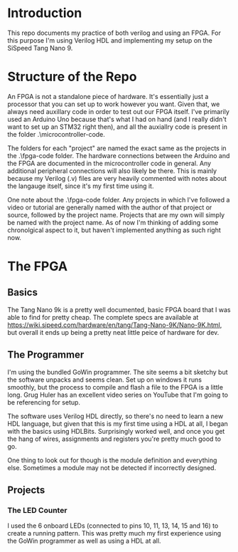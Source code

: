 # Introduction
This repo documents my practice of both verilog and using an FPGA. For this purpose I'm using Verilog HDL and implementing my setup on the SiSpeed Tang Nano 9.

# Structure of the Repo
An FPGA is not a standalone piece of hardware. It's essentially just a processor that you can set up to work however you want. Given that, we always need auxillary code in order to test out our FPGA itself. I've primarily used an Arduino Uno because that's what I had on hand (and I really didn't want to set up an STM32 right then), and all the auxiallry code is present in the folder .\microcontroller-code.

The folders for each "project" are named the exact same as the projects in the .\fpga-code folder. The hardware connections between the Arduino and the FPGA are documented in the microcontroller code in general. Any additional peripheral connections will also likely be there. This is mainly because my Verilog (.v) files are very heavily commented with notes about the langauge itself, since it's my first time using it.  

One note about the .\fpga-code folder. Any projects in which I've followed a video or tutorial are generally named with the author of that project or source, followed by the project name. Projects that are my own will simply be named with the project name. As of now I'm thinking of adding some chronolgical aspect to it, but haven't implemented anything as such right now.

# The FPGA
## Basics
The Tang Nano 9k is a pretty well documented, basic FPGA board that I was able to find for pretty cheap. The complete specs are available at https://wiki.sipeed.com/hardware/en/tang/Tang-Nano-9K/Nano-9K.html, but overall it ends up being a pretty neat little peice of hardware for dev.

## The Programmer
I'm using the bundled GoWin programmer. The site seems a bit sketchy but the software unpacks and seems clean. Set up on windows it runs smoothly, but the process to compile and flash a file to the FPGA is a little long. Grug Huler has an excellent video series on YouTube that I'm going to be referencing for setup.

The software uses Verilog HDL directly, so there's no need to learn a new HDL language, but given that this is my first time using a HDL at all, I began with the basics using HDLBits. Surprisingly worked well, and once you get the hang of wires, assignments and registers you're pretty much good to go.

One thing to look out for though is the module definition and everything else. Sometimes a module may not be detected if incorrectly designed. 

## Projects
### The LED Counter
I used the 6 onboard LEDs (connected to pins 10, 11, 13, 14, 15 and 16) to create a running pattern. This was pretty much my first experience using the GoWin programmer as well as using a HDL at all.  
